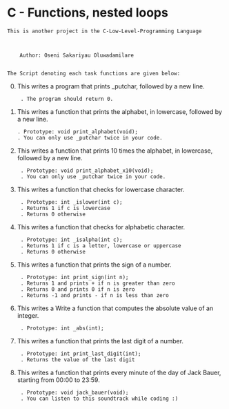 #		C - Functions, nested loops


	This is another project in the C-Low-Level-Programming Language



		Author: Oseni Sakariyau Oluwadamilare


	The Script denoting each task functions are given below:

0. This writes a program that prints _putchar, followed by a new line.

    	. The program should return 0.

1.  This writes a function that prints the alphabet, in lowercase, followed by a new line.

    	. Prototype: void print_alphabet(void);
    	. You can only use _putchar twice in your code.

2. This writes a function that prints 10 times the alphabet, in lowercase, followed by a new line.

    	. Prototype: void print_alphabet_x10(void);
    	. You can only use _putchar twice in your code.

3. This writes a function that checks for lowercase character.

    	. Prototype: int _islower(int c);
    	. Returns 1 if c is lowercase
    	. Returns 0 otherwise

4. This writes a function that checks for alphabetic character.

    	. Prototype: int _isalpha(int c);
    	. Returns 1 if c is a letter, lowercase or uppercase
    	. Returns 0 otherwise

5. This writes a function that prints the sign of a number.

    	. Prototype: int print_sign(int n);
    	. Returns 1 and prints + if n is greater than zero
    	. Returns 0 and prints 0 if n is zero
    	. Returns -1 and prints - if n is less than zero

6. This writes a Write a function that computes the absolute value of an integer.

    	. Prototype: int _abs(int);

7. This writes a function that prints the last digit of a number.

    	. Prototype: int print_last_digit(int);
    	. Returns the value of the last digit

8. This writes a function that prints every minute of the day of Jack Bauer, starting from 00:00 to 23:59.

    	. Prototype: void jack_bauer(void);
    	. You can listen to this soundtrack while coding :)




